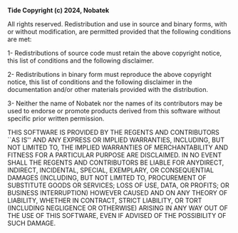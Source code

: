 **Tide Copyright (c) 2024, Nobatek**

All rights reserved.
Redistribution and use in source and binary forms, with or without modification, are permitted provided that the following conditions are met:

1- Redistributions of source code must retain the above copyright notice, this list of conditions and the following disclaimer.

2- Redistributions in binary form must reproduce the above copyright notice, this list of conditions and the following disclaimer in the documentation and/or other materials provided with the distribution.

3- Neither the name of Nobatek nor the names of its contributors may be used to endorse or promote products derived from this software without specific prior written permission.

THIS SOFTWARE IS PROVIDED BY THE REGENTS AND CONTRIBUTORS ``AS IS'' AND ANY EXPRESS OR IMPLIED WARRANTIES, INCLUDING, BUT NOT LIMITED TO, THE IMPLIED WARRANTIES OF MERCHANTABILITY AND FITNESS FOR A PARTICULAR PURPOSE ARE DISCLAIMED. IN NO EVENT SHALL THE REGENTS AND CONTRIBUTORS BE LIABLE FOR ANYDIRECT, INDIRECT, INCIDENTAL, SPECIAL, EXEMPLARY, OR CONSEQUENTIAL DAMAGES (INCLUDING, BUT NOT LIMITED TO, PROCUREMENT OF SUBSTITUTE GOODS OR SERVICES; LOSS OF USE, DATA, OR PROFITS; OR BUSINESS INTERRUPTION) HOWEVER CAUSED AND ON ANY THEORY OF LIABILITY, WHETHER IN CONTRACT, STRICT LIABILITY, OR TORT (INCLUDING NEGLIGENCE OR OTHERWISE) ARISING IN ANY WAY OUT OF THE USE OF THIS SOFTWARE, EVEN IF ADVISED OF THE POSSIBILITY OF SUCH DAMAGE.